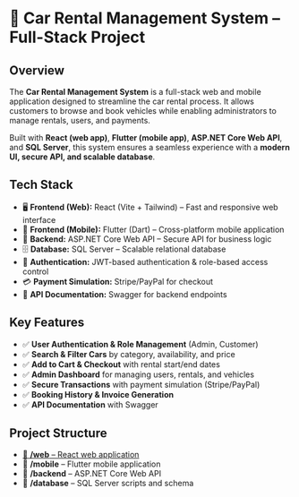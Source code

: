 # 🚗 Car Rental Management System – Full-Stack Project

## Overview
The **Car Rental Management System** is a full-stack web and mobile application designed to streamline the car rental process. It allows customers to browse and book vehicles while enabling administrators to manage rentals, users, and payments.

Built with **React (web app)**, **Flutter (mobile app)**, **ASP.NET Core Web API**, and **SQL Server**, this system ensures a seamless experience with a **modern UI, secure API, and scalable database**.

## Tech Stack
- 🖥 **Frontend (Web):** React (Vite + Tailwind) – Fast and responsive web interface
- 📱 **Frontend (Mobile):** Flutter (Dart) – Cross-platform mobile application
- 🔗 **Backend:** ASP.NET Core Web API – Secure API for business logic
- 🗄 **Database:** SQL Server – Scalable relational database
- 🔐 **Authentication:** JWT-based authentication & role-based access control
- 💳 **Payment Simulation:** Stripe/PayPal for checkout
- 📜 **API Documentation:** Swagger for backend endpoints

## Key Features
- ✅ **User Authentication & Role Management** (Admin, Customer)
- ✅ **Search & Filter Cars** by category, availability, and price
- ✅ **Add to Cart & Checkout** with rental start/end dates
- ✅ **Admin Dashboard** for managing users, rentals, and vehicles
- ✅ **Secure Transactions** with payment simulation (Stripe/PayPal)
- ✅ **Booking History & Invoice Generation**
- ✅ **API Documentation** with Swagger

## Project Structure
- [📂 **/web** – React web application](https://github.com/Shongwe/flutter_App/tree/97c8e3eb17ff640ff9ec1ce36ab9f826e4635021/web)
- 📂 **/mobile** – Flutter mobile application
- 📂 **/backend** – ASP.NET Core Web API
- 📂 **/database** – SQL Server scripts and schema

